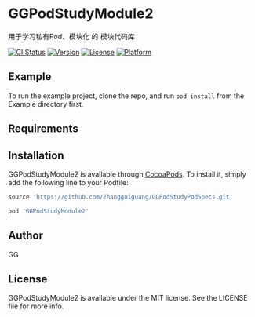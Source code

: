 # GGPodStudyModule2
用于学习私有Pod、模块化 的 模块代码库

[![CI Status](https://img.shields.io/travis/GG/GGPodStudyModule2.svg?style=flat)](https://travis-ci.org/GG/GGPodStudyModule2)
[![Version](https://img.shields.io/cocoapods/v/GGPodStudyModule2.svg?style=flat)](https://cocoapods.org/pods/GGPodStudyModule2)
[![License](https://img.shields.io/cocoapods/l/GGPodStudyModule2.svg?style=flat)](https://cocoapods.org/pods/GGPodStudyModule2)
[![Platform](https://img.shields.io/cocoapods/p/GGPodStudyModule2.svg?style=flat)](https://cocoapods.org/pods/GGPodStudyModule2)

## Example

To run the example project, clone the repo, and run `pod install` from the Example directory first.

## Requirements

## Installation

GGPodStudyModule2 is available through [CocoaPods](https://cocoapods.org). To install
it, simply add the following line to your Podfile:

```ruby
source 'https://github.com/Zhangguiguang/GGPodStudyPodSpecs.git'

pod 'GGPodStudyModule2'
```

## Author

GG

## License

GGPodStudyModule2 is available under the MIT license. See the LICENSE file for more info.
